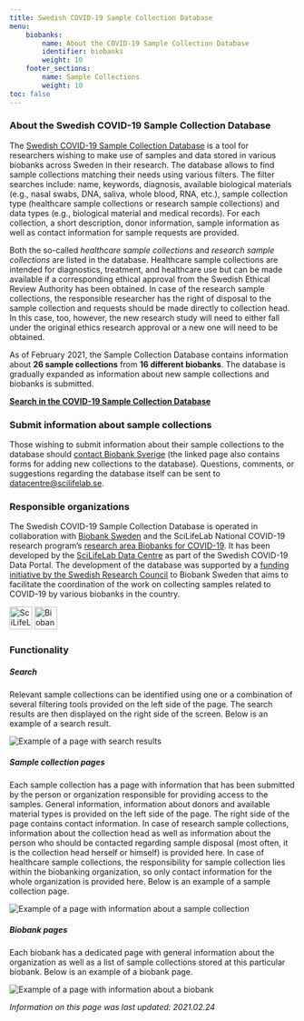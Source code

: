 ```yaml
---
title: Swedish COVID-19 Sample Collection Database
menu:
    biobanks:
        name: About the COVID-19 Sample Collection Database
        identifier: biobanks
        weight: 10
    footer_sections:
        name: Sample Collections
        weight: 10
toc: false
---
```


### About the Swedish COVID-19 Sample Collection Database

The [Swedish COVID-19 Sample Collection Database](https://biobanks.covid19dataportal.se/) is a tool for researchers wishing to make use of samples and data stored in various biobanks across Sweden in their research. The database allows to find sample collections matching their needs using various filters. The filter searches include: name, keywords, diagnosis, available biological materials (e.g., nasal swabs, DNA, saliva, whole blood, RNA, etc.), sample collection type (healthcare sample collections or research sample collections) and data types (e.g., biological material and medical records). For each collection, a short description, donor information, sample information as well as contact information for sample requests are provided.

Both the so-called *healthcare sample collections* and *research sample collections* are listed in the database. Healthcare sample collections are intended for diagnostics, treatment, and healthcare use but can be made available if a corresponding ethical approval from the Swedish Ethical Review Authority has been obtained. In case of the research sample collections, the responsible researcher has the right of disposal to the sample collection and requests should be made directly to collection head. In this case, too, however, the new research study will need to either fall under the original ethics research approval or a new one will need to be obtained.

As of February 2021, the Sample Collection Database contains information about **26 sample collections** from **16 different biobanks**. The database is gradually expanded as information about new sample collections and biobanks is submitted.

[**Search in the COVID-19 Sample Collection Database**](https://biobanks.covid19dataportal.se/)

### Submit information about sample collections

Those wishing to submit information about their sample collections to the database should [contact Biobank Sverige](https://biobanksverige.se/provsamlingar-publicerade-i-covid-19-data-portal-sweden-underlattar-forskning-om-covid-19/) (the linked page also contains forms for adding new collections to the database). Questions, comments, or suggestions regarding the database itself can be sent to datacentre@scilifelab.se.

### Responsible organizations

The Swedish COVID-19 Sample Collection Database is operated in collaboration with [Biobank Sweden](https://biobanksverige.se/english/research/) and the SciLifeLab National COVID-19 research program’s [research area Biobanks for COVID-19](https://www.scilifelab.se/covid-19/national-program/biobanks/). It has been developed by the [SciLifeLab Data Centre](https://scilifelab.se/data) as part of the Swedish COVID-19 Data Portal. The development of the database was supported by a [funding initiative by the Swedish Research Council](https://www.vr.se/english/just-now/news/news-archive/2020-09-01-10-million-sek-to-biobank-sweden-for-coordinating-covid-19-samples.html) to Biobank Sweden that aims to facilitate the coordination of the work on collecting samples related to COVID-19 by various biobanks in the country.

<div class="row">
  <div class="col">
    <img class="mr-4" src="https://covid19dataportal.se/img/logos/scilifelab-logo.svg" alt="SciLifeLab" height="40">
    <img class="mr-4" src="https://covid19dataportal.se/img/logos/biobanksverige_logo.jpg" alt="Biobank Sverige" height="40">
  </div>
</div>

### Functionality

##### Search

Relevant sample collections can be identified using one or a combination of several filtering tools provided on the left side of the page. The search results are then displayed on the right side of the screen. Below is an example of a search result.

<div class="row mb-4"><div class="col-lg-7"><img class="img-thumbnail" src="/img/biobanks/example_search.png" alt="Example of a page with search results" ></div></div>

##### Sample collection pages

Each sample collection has a page with information that has been submitted by the person or organization responsible for providing access to the samples. General information, information about donors and available material types is provided on the left side of the page. The right side of the page contains contact information. In case of research sample collections, information about the collection head as well as information about the person who should be contacted regarding sample disposal (most often, it is the collection head herself or himself) is provided here. In case of healthcare sample collections, the responsibility for sample collection lies within the biobanking organization, so only contact information for the whole organization is provided here. Below is an example of a sample collection page.

<div class="row mb-4"><div class="col-lg-7"><img class="img-thumbnail" src="/img/biobanks/example_collection.png" alt="Example of a page with information about a sample collection"></div></div>

##### Biobank pages

Each biobank has a dedicated page with general information about the organization as well as a list of sample collections stored at this particular biobank. Below is an example of a biobank page.

<div class="row mb-4"><div class="col-lg-7"><img class="img-thumbnail" src="/img/biobanks/example_biobank.png" alt="Example of a page with information about a biobank"></div></div>


*Information on this page was last updated: 2021.02.24*
